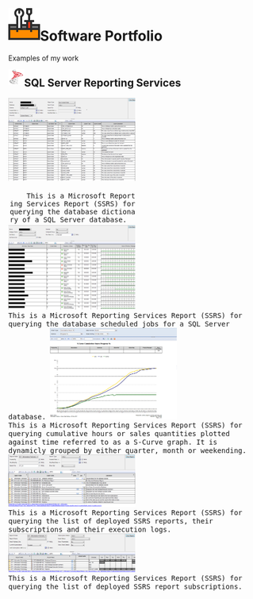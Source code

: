 <img align="left" src="Images/ReadMe/Logo.png" width="64px" >

# Software Portfolio
Examples of my work

<img align="left" src="Images/ReadMe/ssrs.png" width="32px" >

## SQL Server Reporting Services
<kbd> 
<img src="Images/ReadMe/ssrsdatadictionary.png" width="256px" title="T-SQL (Transact-Structured Query Language)"/>
<br>
<div style='padding: 3px; width: 256px; word-break: break-all; word-wrap: break-word; white-space: pre-wrap;'>
    This is a Microsoft Reporting Services Report (SSRS) for querying the database dictionary of a SQL Server database.
</div>
</kbd>
<kbd> 
<img src="Images/ReadMe/ssrsscheduledjobs.png" width="256px" title="T-SQL (Transact-Structured Query Language)" />
<br> This is a Microsoft Reporting Services Report (SSRS) for querying the database scheduled jobs for a SQL Server database.
</kbd>
<kbd> 
<img src="Images/ReadMe/ssrsscurve.png" width="256px" title="T-SQL (Transact-Structured Query Language)" />
<br> This is a Microsoft Reporting Services Report (SSRS) for querying cumulative hours or sales quantities plotted against time referred to as a S-Curve graph. It is dynamicly grouped by either quarter, month or weekending.
</kbd>
<kbd> 
<img src="Images/ReadMe/ssrsreportlisting.png" width="256px" title="T-SQL (Transact-Structured Query Language)" />
<br> This is a Microsoft Reporting Services Report (SSRS) for querying the list of deployed SSRS reports, their subscriptions and their execution logs.
</kbd>
<kbd> 
<img src="Images/ReadMe/ssrsreportsubscriptions.png" width="256px" title="T-SQL (Transact-Structured Query Language)" />
<br> This is a Microsoft Reporting Services Report (SSRS) for querying the list of deployed SSRS report subscriptions.
</kbd>

